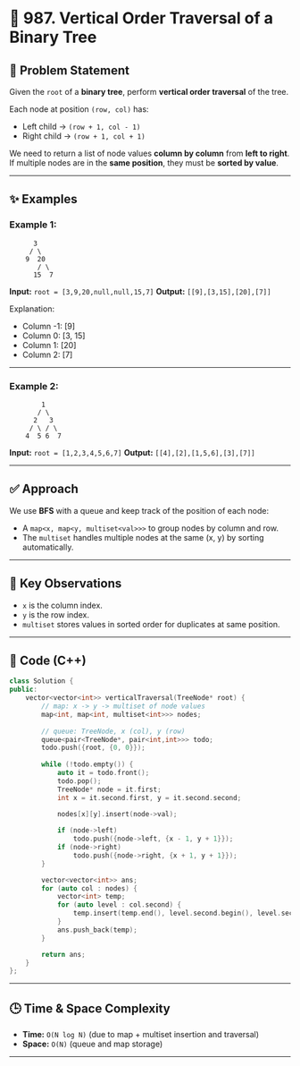 
# 🌳 987. Vertical Order Traversal of a Binary Tree

## 📝 Problem Statement

Given the `root` of a **binary tree**, perform **vertical order traversal** of the tree.

Each node at position `(row, col)` has:

* Left child → `(row + 1, col - 1)`
* Right child → `(row + 1, col + 1)`

We need to return a list of node values **column by column** from **left to right**.
If multiple nodes are in the **same position**, they must be **sorted by value**.

---

## ✨ Examples

### Example 1:

```
      3
     / \
    9  20
       / \
      15  7
```

**Input:** `root = [3,9,20,null,null,15,7]`
**Output:** `[[9],[3,15],[20],[7]]`

Explanation:

* Column -1: \[9]
* Column 0: \[3, 15]
* Column 1: \[20]
* Column 2: \[7]

---

### Example 2:

```
        1
       / \
      2   3
     / \ / \
    4  5 6  7
```

**Input:** `root = [1,2,3,4,5,6,7]`
**Output:** `[[4],[2],[1,5,6],[3],[7]]`

---

## ✅ Approach

We use **BFS** with a queue and keep track of the position of each node:

* A `map<x, map<y, multiset<val>>>` to group nodes by column and row.
* The `multiset` handles multiple nodes at the same (x, y) by sorting automatically.

---

## 🧠 Key Observations

* `x` is the column index.
* `y` is the row index.
* `multiset` stores values in sorted order for duplicates at same position.

---

## 🧪 Code (C++)

```cpp
class Solution {
public:
    vector<vector<int>> verticalTraversal(TreeNode* root) {
        // map: x -> y -> multiset of node values
        map<int, map<int, multiset<int>>> nodes;
        
        // queue: TreeNode, x (col), y (row)
        queue<pair<TreeNode*, pair<int,int>>> todo;
        todo.push({root, {0, 0}});
        
        while (!todo.empty()) {
            auto it = todo.front();
            todo.pop();
            TreeNode* node = it.first;
            int x = it.second.first, y = it.second.second;

            nodes[x][y].insert(node->val);
            
            if (node->left) 
                todo.push({node->left, {x - 1, y + 1}});
            if (node->right) 
                todo.push({node->right, {x + 1, y + 1}});
        }

        vector<vector<int>> ans;
        for (auto col : nodes) {
            vector<int> temp;
            for (auto level : col.second) {
                temp.insert(temp.end(), level.second.begin(), level.second.end());
            }
            ans.push_back(temp);
        }

        return ans;
    }
};
```

---

## 🕒 Time & Space Complexity

* **Time:** `O(N log N)`
  (due to map + multiset insertion and traversal)
* **Space:** `O(N)`
  (queue and map storage)

---
